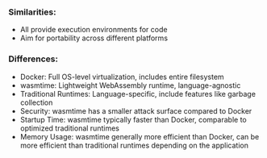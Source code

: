 ### Similarities:
- All provide execution environments for code
- Aim for portability across different platforms

### Differences:
- Docker: Full OS-level virtualization, includes entire filesystem
- wasmtime: Lightweight WebAssembly runtime, language-agnostic
- Traditional Runtimes: Language-specific, include features like garbage collection
- Security: wasmtime has a smaller attack surface compared to Docker
- Startup Time: wasmtime typically faster than Docker, comparable to optimized traditional runtimes
- Memory Usage: wasmtime generally more efficient than Docker, can be more efficient than traditional runtimes depending on the application
